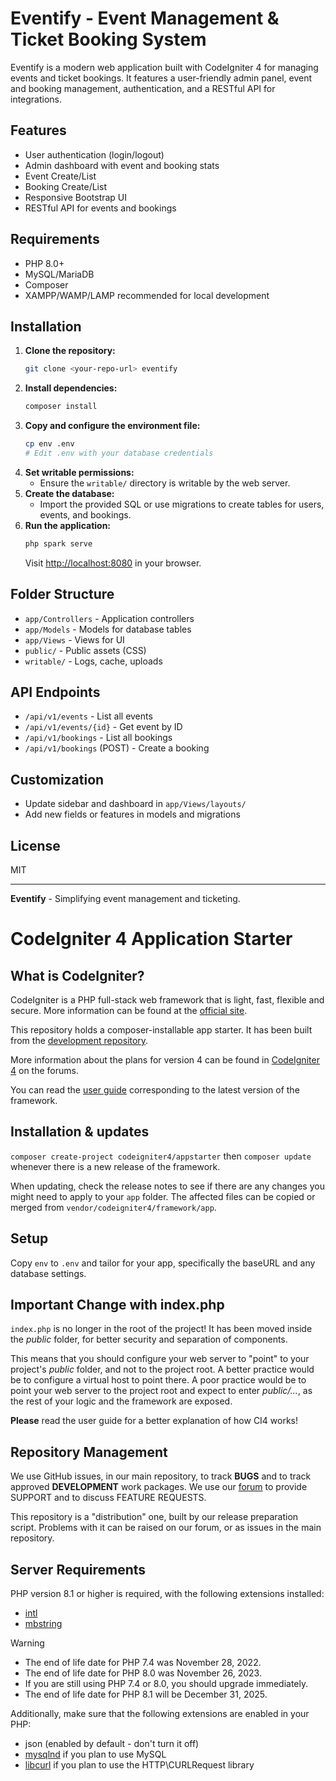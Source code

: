 # Eventify - Event Management & Ticket Booking System

Eventify is a modern web application built with CodeIgniter 4 for managing events and ticket bookings. It features a user-friendly admin panel, event and booking management, authentication, and a RESTful API for integrations.

## Features
- User authentication (login/logout)
- Admin dashboard with event and booking stats
- Event Create/List
- Booking Create/List
- Responsive Bootstrap UI
- RESTful API for events and bookings

## Requirements
- PHP 8.0+
- MySQL/MariaDB
- Composer
- XAMPP/WAMP/LAMP recommended for local development

## Installation
1. **Clone the repository:**
   ```sh
   git clone <your-repo-url> eventify
   ```
2. **Install dependencies:**
   ```sh
   composer install
   ```
3. **Copy and configure the environment file:**
   ```sh
   cp env .env
   # Edit .env with your database credentials
   ```
4. **Set writable permissions:**
   - Ensure the `writable/` directory is writable by the web server.
5. **Create the database:**
   - Import the provided SQL or use migrations to create tables for users, events, and bookings.
6. **Run the application:**
   ```sh
   php spark serve
   ```
   Visit [http://localhost:8080](http://localhost:8080) in your browser.

## Folder Structure
- `app/Controllers` - Application controllers
- `app/Models` - Models for database tables
- `app/Views` - Views for UI
- `public/` - Public assets (CSS)
- `writable/` - Logs, cache, uploads

## API Endpoints
- `/api/v1/events` - List all events
- `/api/v1/events/{id}` - Get event by ID
- `/api/v1/bookings` - List all bookings
- `/api/v1/bookings` (POST) - Create a booking

## Customization
- Update sidebar and dashboard in `app/Views/layouts/`
- Add new fields or features in models and migrations

## License
MIT

---

**Eventify** - Simplifying event management and ticketing.
# CodeIgniter 4 Application Starter

## What is CodeIgniter?

CodeIgniter is a PHP full-stack web framework that is light, fast, flexible and secure.
More information can be found at the [official site](https://codeigniter.com).

This repository holds a composer-installable app starter.
It has been built from the
[development repository](https://github.com/codeigniter4/CodeIgniter4).

More information about the plans for version 4 can be found in [CodeIgniter 4](https://forum.codeigniter.com/forumdisplay.php?fid=28) on the forums.

You can read the [user guide](https://codeigniter.com/user_guide/)
corresponding to the latest version of the framework.

## Installation & updates

`composer create-project codeigniter4/appstarter` then `composer update` whenever
there is a new release of the framework.

When updating, check the release notes to see if there are any changes you might need to apply
to your `app` folder. The affected files can be copied or merged from
`vendor/codeigniter4/framework/app`.

## Setup

Copy `env` to `.env` and tailor for your app, specifically the baseURL
and any database settings.

## Important Change with index.php

`index.php` is no longer in the root of the project! It has been moved inside the *public* folder,
for better security and separation of components.

This means that you should configure your web server to "point" to your project's *public* folder, and
not to the project root. A better practice would be to configure a virtual host to point there. A poor practice would be to point your web server to the project root and expect to enter *public/...*, as the rest of your logic and the
framework are exposed.

**Please** read the user guide for a better explanation of how CI4 works!

## Repository Management

We use GitHub issues, in our main repository, to track **BUGS** and to track approved **DEVELOPMENT** work packages.
We use our [forum](http://forum.codeigniter.com) to provide SUPPORT and to discuss
FEATURE REQUESTS.

This repository is a "distribution" one, built by our release preparation script.
Problems with it can be raised on our forum, or as issues in the main repository.

## Server Requirements

PHP version 8.1 or higher is required, with the following extensions installed:

- [intl](http://php.net/manual/en/intl.requirements.php)
- [mbstring](http://php.net/manual/en/mbstring.installation.php)

> [!WARNING]
> - The end of life date for PHP 7.4 was November 28, 2022.
> - The end of life date for PHP 8.0 was November 26, 2023.
> - If you are still using PHP 7.4 or 8.0, you should upgrade immediately.
> - The end of life date for PHP 8.1 will be December 31, 2025.

Additionally, make sure that the following extensions are enabled in your PHP:

- json (enabled by default - don't turn it off)
- [mysqlnd](http://php.net/manual/en/mysqlnd.install.php) if you plan to use MySQL
- [libcurl](http://php.net/manual/en/curl.requirements.php) if you plan to use the HTTP\CURLRequest library
